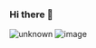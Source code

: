 ### Hi there 👋

<!--
**KarstynL/KarstynL** is a ✨ _special_ ✨ repository because its `README.md` (this file) appears on your GitHub profile.

Here are some ideas to get you started:

- 🔭 I’m currently working on ...
- 🌱 I’m currently learning ...
- 👯 I’m looking to collaborate on ...
- 🤔 I’m looking for help with ...
- 💬 Ask me about ...
- 📫 How to reach me: ...
- 😄 Pronouns: ...
- ⚡ Fun fact: ...
-->

![unknown](https://user-images.githubusercontent.com/116242608/204963057-060d8fa3-2306-4f8d-bffc-662b2acc46e6.png)
![image](https://user-images.githubusercontent.com/116242608/204963198-fbef0672-141f-48f1-a4c0-d58cc678c232.png)

